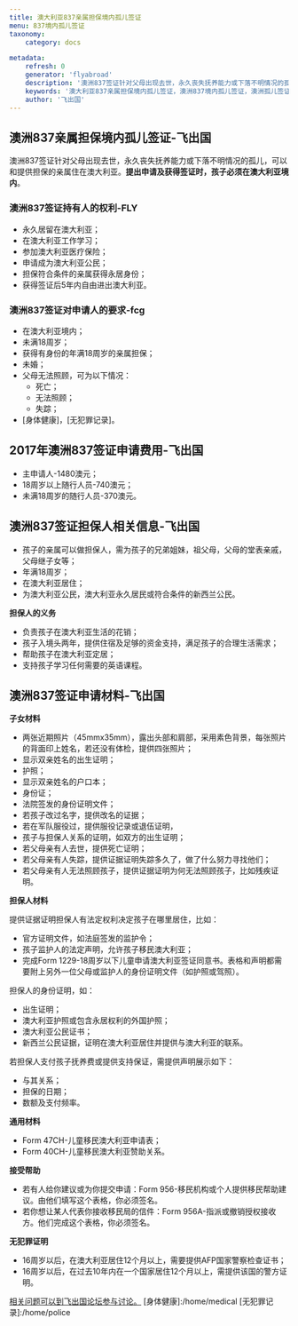 ```yaml
---
title: 澳大利亚837亲属担保境内孤儿签证
menu: 837境内孤儿签证
taxonomy:
    category: docs

metadata:
    refresh: 0
    generator: 'flyabroad'
    description: '澳洲837签证针对父母出现去世，永久丧失抚养能力或下落不明情况的孤儿，可以和提供担保的亲属住在澳大利亚。提出申请及获得签证时，孩子必须在澳大利亚境内。'
    keywords: '澳大利亚837亲属担保境内孤儿签证，澳洲837境内孤儿签证，澳洲孤儿签证'
    author: '飞出国'
---
```


## 澳洲837亲属担保境内孤儿签证-飞出国

澳洲837签证针对父母出现去世，永久丧失抚养能力或下落不明情况的孤儿，可以和提供担保的亲属住在澳大利亚。**提出申请及获得签证时，孩子必须在澳大利亚境内**。

### 澳洲837签证持有人的权利-FLY

* 永久居留在澳大利亚；
* 在澳大利亚工作学习；
* 参加澳大利亚医疗保险；
* 申请成为澳大利亚公民；
* 担保符合条件的亲属获得永居身份；
* 获得签证后5年内自由进出澳大利亚。

### 澳洲837签证对申请人的要求-fcg

* 在澳大利亚境内；
* 未满18周岁；
* 获得有身份的年满18周岁的亲属担保；
* 未婚；
* 父母无法照顾，可为以下情况：
    * 死亡；
    * 无法照顾；
    * 失踪；
* [身体健康]，[无犯罪记录]。

## 2017年澳洲837签证申请费用-飞出国

* 主申请人-1480澳元；
* 18周岁以上随行人员-740澳元；
* 未满18周岁的随行人员-370澳元。

## 澳洲837签证担保人相关信息-飞出国

* 孩子的亲属可以做担保人，需为孩子的兄弟姐妹，祖父母，父母的堂表亲戚，父母继子女等；
* 年满18周岁；
* 在澳大利亚居住；
* 为澳大利亚公民，澳大利亚永久居民或符合条件的新西兰公民。

**担保人的义务**

* 负责孩子在澳大利亚生活的花销；
* 孩子入境头两年，提供住宿及足够的资金支持，满足孩子的合理生活需求；
* 帮助孩子在澳大利亚定居；
* 支持孩子学习任何需要的英语课程。

## 澳洲837签证申请材料-飞出国

**子女材料**

* 两张近期照片（45mmx35mm），露出头部和肩部，采用素色背景，每张照片的背面印上姓名，若还没有体检，提供四张照片；
* 显示双亲姓名的出生证明；
* 护照；
* 显示双亲姓名的户口本；
* 身份证；
* 法院签发的身份证明文件；
* 若孩子改过名字，提供改名的证据；
* 若在军队服役过，提供服役记录或退伍证明，
* 孩子与担保人关系的证明，如双方的出生证明；
* 若父母亲有人去世，提供死亡证明；
* 若父母亲有人失踪，提供证据证明失踪多久了，做了什么努力寻找他们；
* 若父母亲有人无法照顾孩子，提供证据证明为何无法照顾孩子，比如残疾证明。

**担保人材料**

提供证据证明担保人有法定权利决定孩子在哪里居住，比如：

* 官方证明文件，如法庭签发的监护令；
* 孩子监护人的法定声明，允许孩子移民澳大利亚；
* 完成Form 1229-18周岁以下儿童申请澳大利亚签证同意书。表格和声明都需要附上另外一位父母或监护人的身份证明文件（如护照或驾照）。

担保人的身份证明，如：

* 出生证明；
* 澳大利亚护照或包含永居权利的外国护照；
* 澳大利亚公民证书；
* 新西兰公民证据，证明在澳大利亚居住并提供与澳大利亚的联系。

若担保人支付孩子抚养费或提供支持保证，需提供声明展示如下：

* 与其关系；
* 担保的日期；
* 数额及支付频率。

**通用材料**

* Form 47CH-儿童移民澳大利亚申请表；
* Form 40CH-儿童移民澳大利亚赞助关系。

**接受帮助**

* 若有人给你建议或为你提交申请：Form 956-移民机构或个人提供移民帮助建议。由他们填写这个表格，你必须签名。
* 若你想让某人代表你接收移民局的信件：Form 956A-指派或撤销授权接收方。他们完成这个表格，你必须签名。

**无犯罪证明**

* 16周岁以后，在澳大利亚居住12个月以上，需要提供AFP国家警察检查证书；
* 16周岁以后，在过去10年内在一个国家居住12个月以上，需提供该国的警方证明。

[相关问题可以到飞出国论坛参与讨论。](http://bbs.fcgvisa.com/t/5740?target=_blank)
[身体健康]:/home/medical
[无犯罪记录]:/home/police